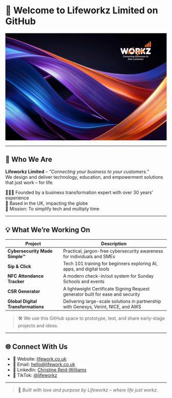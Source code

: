 # 👋 Welcome to Lifeworkz Limited on GitHub  

![Lifeworkz Banner](https://raw.githubusercontent.com/lifeworkz/lifeworkz/main/assets/lifeworkz-banner.png) <!-- Replace with actual hosted image or upload manually -->

---

## 🚀 Who We Are

**Lifeworkz Limited** – _“Connecting your business to your customers.”_  
We design and deliver technology, education, and empowerment solutions that just work – for life.

👩🏾‍💼 Founded by a business transformation expert with over 30 years’ experience  
📍 Based in the UK, impacting the globe  
🎯 Mission: To simplify tech and multiply time

---

## 💡 What We’re Working On

| Project | Description |
|--------|-------------|
| **Cybersecurity Made Simple™** | Practical, jargon-free cybersecurity awareness for individuals and SMEs |
| **Sip & Click** | Tech 101 training for beginners exploring AI, apps, and digital tools |
| **NFC Attendance Tracker** | A modern check-in/out system for Sunday Schools and events |
| **CSR Generator** | A lightweight Certificate Signing Request generator built for ease and security |
| **Global Digital Transformations** | Delivering large-scale solutions in partnership with Genesys, Verint, NICE, and AWS |

> 🛠️ We use this GitHub space to prototype, test, and share early-stage projects and ideas.

---

## 🌐 Connect With Us

- 🔗 Website: [lifework.co.uk](https://www.lifework.co.uk)
- 📧 Email: hello@lifework.co.uk
- 💼 LinkedIn: [Christine Reid-Williams](https://www.linkedin.com/in/christine-reid-williams)
- 🧠 TikTok: [@lifeworkz](https://www.tiktok.com/@lifeworkz)

---

> 💜 _Built with love and purpose by Lifeworkz – where life just workz._

